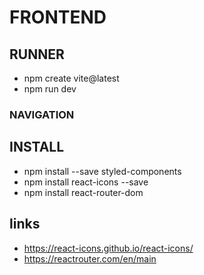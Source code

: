 # FRONTEND

## RUNNER
- npm create vite@latest
- npm run dev

### NAVIGATION


## INSTALL
- npm install --save styled-components
- npm install react-icons --save
- npm install react-router-dom

## links
- https://react-icons.github.io/react-icons/
- https://reactrouter.com/en/main